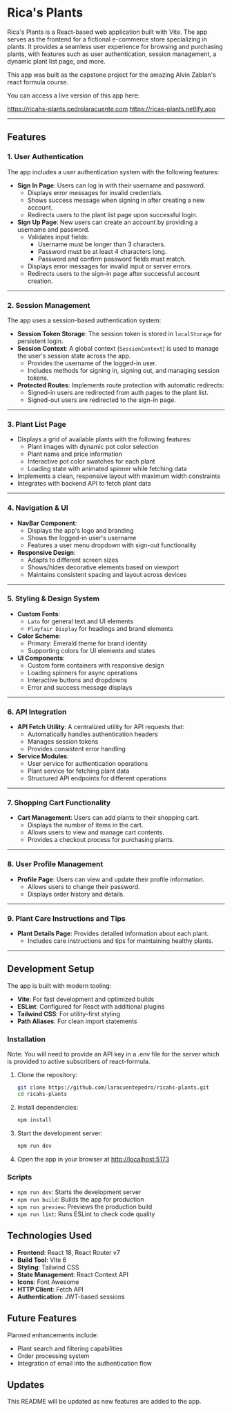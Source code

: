 # Rica's Plants

Rica's Plants is a React-based web application built with Vite. The app serves as the frontend for a fictional e-commerce store specializing in plants. It provides a seamless user experience for browsing and purchasing plants, with features such as user authentication, session management, a dynamic plant list page, and more.

This app was built as the capstone project for the amazing Alvin Zablan's react formula course. 

You can access a live version of this app here:

https://ricahs-plants.pedrolaracuente.com
https://ricas-plants.netlify.app

---

## Features

### 1. **User Authentication**
The app includes a user authentication system with the following features:
- **Sign In Page**: Users can log in with their username and password.
  - Displays error messages for invalid credentials.
  - Shows success message when signing in after creating a new account.
  - Redirects users to the plant list page upon successful login.
- **Sign Up Page**: New users can create an account by providing a username and password.
  - Validates input fields:
    - Username must be longer than 3 characters.
    - Password must be at least 4 characters long.
    - Password and confirm password fields must match.
  - Displays error messages for invalid input or server errors.
  - Redirects users to the sign-in page after successful account creation.

---

### 2. **Session Management**
The app uses a session-based authentication system:
- **Session Token Storage**: The session token is stored in `localStorage` for persistent login.
- **Session Context**: A global context (`SessionContext`) is used to manage the user's session state across the app.
  - Provides the username of the logged-in user.
  - Includes methods for signing in, signing out, and managing session tokens.
- **Protected Routes**: Implements route protection with automatic redirects:
  - Signed-in users are redirected from auth pages to the plant list.
  - Signed-out users are redirected to the sign-in page.

---

### 3. **Plant List Page**
- Displays a grid of available plants with the following features:
  - Plant images with dynamic pot color selection
  - Plant name and price information
  - Interactive pot color swatches for each plant
  - Loading state with animated spinner while fetching data
- Implements a clean, responsive layout with maximum width constraints
- Integrates with backend API to fetch plant data

---

### 4. **Navigation & UI**
- **NavBar Component**: 
  - Displays the app's logo and branding
  - Shows the logged-in user's username
  - Features a user menu dropdown with sign-out functionality
- **Responsive Design**:
  - Adapts to different screen sizes
  - Shows/hides decorative elements based on viewport
  - Maintains consistent spacing and layout across devices

---

### 5. **Styling & Design System**
- **Custom Fonts**: 
  - `Lato` for general text and UI elements
  - `Playfair Display` for headings and brand elements
- **Color Scheme**:
  - Primary: Emerald theme for brand identity
  - Supporting colors for UI elements and states
- **UI Components**:
  - Custom form containers with responsive design
  - Loading spinners for async operations
  - Interactive buttons and dropdowns
  - Error and success message displays

---

### 6. **API Integration**
- **API Fetch Utility**: A centralized utility for API requests that:
  - Automatically handles authentication headers
  - Manages session tokens
  - Provides consistent error handling
- **Service Modules**:
  - User service for authentication operations
  - Plant service for fetching plant data
  - Structured API endpoints for different operations

---

### 7. **Shopping Cart Functionality**
- **Cart Management**: Users can add plants to their shopping cart.
  - Displays the number of items in the cart.
  - Allows users to view and manage cart contents.
  - Provides a checkout process for purchasing plants.

---

### 8. **User Profile Management**
- **Profile Page**: Users can view and update their profile information.
  - Allows users to change their password.
  - Displays order history and details.

---

### 9. **Plant Care Instructions and Tips**
- **Plant Details Page**: Provides detailed information about each plant.
  - Includes care instructions and tips for maintaining healthy plants.

---

## Development Setup
The app is built with modern tooling:
- **Vite**: For fast development and optimized builds
- **ESLint**: Configured for React with additional plugins
- **Tailwind CSS**: For utility-first styling
- **Path Aliases**: For clean import statements

### Installation

Note: You will need to provide an API key in a .env file for the server which is provided to active subscribers of react-formula.

1. Clone the repository:
   ```bash
   git clone https://github.com/laracuentepedro/ricahs-plants.git
   cd ricahs-plants
   ```

2. Install dependencies:
   ```bash
   npm install
   ```

3. Start the development server:
   ```bash
   npm run dev
   ```

4. Open the app in your browser at [http://localhost:5173](http://localhost:5173)

### Scripts

- `npm run dev`: Starts the development server
- `npm run build`: Builds the app for production
- `npm run preview`: Previews the production build
- `npm run lint`: Runs ESLint to check code quality

## Technologies Used

- **Frontend**: React 18, React Router v7
- **Build Tool**: Vite 6
- **Styling**: Tailwind CSS
- **State Management**: React Context API
- **Icons**: Font Awesome
- **HTTP Client**: Fetch API
- **Authentication**: JWT-based sessions

## Future Features
Planned enhancements include:
- Plant search and filtering capabilities
- Order processing system
- Integration of email into the authentication flow

## Updates
This README will be updated as new features are added to the app.
